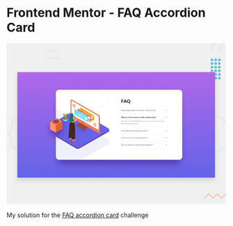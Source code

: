 # Frontend Mentor - FAQ Accordion Card

![Design preview for the FAQ Accordion Card coding challenge](./design/desktop-preview.jpg)

My solution for the [FAQ accordion card](https://www.frontendmentor.io/challenges/faq-accordion-card-XlyjD0Oam) challenge
